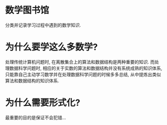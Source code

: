# 数学图书馆
分类并记录学习过程中遇到的数学知识. 

# 为什么要学这么多数学?
处理传统计算机问题时, 在离散集合上的算法和数据结构是两种重要的知识. 
而处理数据科学问题时, 相应的关于实数的算法和数据结构并没有系统成熟的知识体系, 只能靠自己主动学习数学并在处理数据科学问题的时候多多总结, 从中提炼出类似算法和数据结构的知识体系. 

# 为什么需要形式化?
最重要的目的是保证不会犯错...